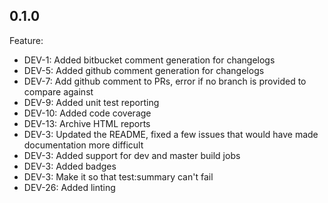 ## 0.1.0

Feature:
  * DEV-1: Added bitbucket comment generation for changelogs
  * DEV-5: Added github comment generation for changelogs
  * DEV-7: Add github comment to PRs, error if no branch is provided to compare against
  * DEV-9: Added unit test reporting
  * DEV-10: Added code coverage
  * DEV-13: Archive HTML reports
  * DEV-3: Updated the README, fixed a few issues that would have made documentation more difficult
  * DEV-3: Added support for dev and master build jobs
  * DEV-3: Added badges
  * DEV-3: Make it so that test:summary can't fail
  * DEV-26: Added linting
